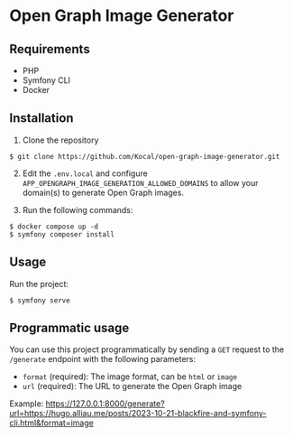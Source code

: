 # Open Graph Image Generator

## Requirements

- PHP
- Symfony CLI
- Docker

## Installation

1. Clone the repository
```shell
$ git clone https://github.com/Kocal/open-graph-image-generator.git
```

2. Edit the `.env.local` and configure `APP_OPENGRAPH_IMAGE_GENERATION_ALLOWED_DOMAINS` to allow your domain(s) to generate Open Graph images.

3. Run the following commands:
```shell
$ docker compose up -d
$ symfony composer install
```

## Usage

Run the project:

```shell
$ symfony serve
```

## Programmatic usage

You can use this project programmatically by sending a `GET` request to the `/generate` endpoint with the following parameters:
- `format` (required): The image format, can be `html` or `image`
- `url` (required): The URL to generate the Open Graph image

Example: https://127.0.0.1:8000/generate?url=https://hugo.alliau.me/posts/2023-10-21-blackfire-and-symfony-cli.html&format=image